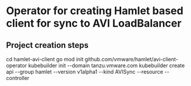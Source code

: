 # Operator for creating Hamlet based client for sync to AVI LoadBalancer

## Project creation steps
cd hamlet-avi-client
go mod init github.com/vmware/hamlet/avi-client-operator
kubebuilder init --domain tanzu.vmware.com
kubebuilder  create api --group hamlet --version v1alpha1 --kind AVISync --resource --controller
